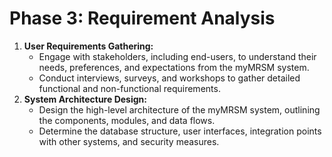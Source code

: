 # Phase 3: Requirement Analysis

1. **User Requirements Gathering:**
   * Engage with stakeholders, including end-users, to understand their needs, preferences, and expectations from the myMRSM system.
   * Conduct interviews, surveys, and workshops to gather detailed functional and non-functional requirements.
2. **System Architecture Design:**
   * Design the high-level architecture of the myMRSM system, outlining the components, modules, and data flows.
   * Determine the database structure, user interfaces, integration points with other systems, and security measures.
